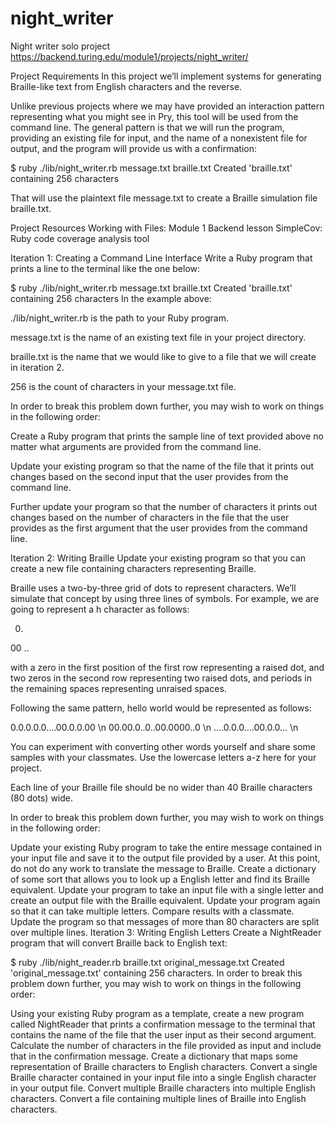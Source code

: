 # night_writer
Night writer solo project
https://backend.turing.edu/module1/projects/night_writer/

Project Requirements
In this project we’ll implement systems for generating Braille-like text from English characters and the reverse.

Unlike previous projects where we may have provided an interaction pattern representing what you might see in Pry, this tool will be used from the command line. The general pattern is that we will run the program, providing an existing file for input, and the name of a nonexistent file for output, and the program will provide us with a confirmation:

$ ruby ./lib/night_writer.rb message.txt braille.txt
Created 'braille.txt' containing 256 characters

That will use the plaintext file message.txt to create a Braille simulation file braille.txt.

Project Resources
Working with Files: Module 1 Backend lesson
SimpleCov: Ruby code coverage analysis tool

Iteration 1: Creating a Command Line Interface
Write a Ruby program that prints a line to the terminal like the one below:

$ ruby ./lib/night_writer.rb message.txt braille.txt
Created 'braille.txt' containing 256 characters
In the example above:

./lib/night_writer.rb is the path to your Ruby program.

message.txt is the name of an existing text file in your project directory.

braille.txt is the name that we would like to give to a file that we will create in iteration 2.

256 is the count of characters in your message.txt file.

In order to break this problem down further, you may wish to work on things in the following order:

Create a Ruby program that prints the sample line of text provided above no matter what arguments are provided from the command line.

Update your existing program so that the name of the file that it prints out changes based on the second input that the user provides from the command line.

Further update your program so that the number of characters it prints out changes based on the number of characters in the file that the user provides as the first argument that the user provides from the command line.

Iteration 2: Writing Braille
Update your existing program so that you can create a new file containing characters representing Braille.

Braille uses a two-by-three grid of dots to represent characters. We’ll simulate that concept by using three lines of symbols. For example, we are going to represent a h character as follows:

0.
00
..

with a zero in the first position of the first row representing a raised dot, and two zeros in the second row representing two raised dots, and periods in the remaining spaces representing unraised spaces.

Following the same pattern, hello world would be represented as follows:

0.0.0.0.0....00.0.0.00 \n
00.00.0..0..00.0000..0 \n
....0.0.0....00.0.0... \n

You can experiment with converting other words yourself and share some samples with your classmates. Use the lowercase letters a-z here for your project.

Each line of your Braille file should be no wider than 40 Braille characters (80 dots) wide.

In order to break this problem down further, you may wish to work on things in the following order:

Update your existing Ruby program to take the entire message contained in your input file and save it to the output file provided by a user. At this point, do not do any work to translate the message to Braille.
Create a dictionary of some sort that allows you to look up a English letter and find its Braille equivalent.
Update your program to take an input file with a single letter and create an output file with the Braille equivalent.
Update your program again so that it can take multiple letters. Compare results with a classmate.
Update the program so that messages of more than 80 characters are split over multiple lines.
Iteration 3: Writing English Letters
Create a NightReader program that will convert Braille back to English text:

$ ruby ./lib/night_reader.rb braille.txt original_message.txt
Created 'original_message.txt' containing 256 characters.
In order to break this problem down further, you may wish to work on things in the following order:

Using your existing Ruby program as a template, create a new program called NightReader that prints a confirmation message to the terminal that contains the name of the file that the user input as their second argument.
Calculate the number of characters in the file provided as input and include that in the confirmation message.
Create a dictionary that maps some representation of Braille characters to English characters.
Convert a single Braille character contained in your input file into a single English character in your output file.
Convert multiple Braille characters into multiple English characters.
Convert a file containing multiple lines of Braille into English characters.
